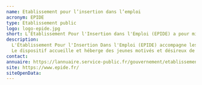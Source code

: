 ```yaml
---
name: Etablissement pour l’insertion dans l’emploi
acronym: EPIDE
type: Etablissement public
logo: logo-epide.jpg
short: L’Établissement Pour l'Insertion dans l'Emploi (EPIDE) a pour mission d’accompagner des jeunes femmes et hommes dans la réussite de leur projet social et professionnel, grâce à un parcours adapté et individualisé.
description:
  L'Établissement Pour l'Insertion Dans l'Emploi (EPIDE) accompagne les jeunes vers l'emploi ou la formation qualifiante. Pour réaliser cette mission, l’EPIDE crée et gère des centres, et organise au profit de ces jeunes volontaires des parcours d’insertion.
  Le dispositif accueille et héberge des jeunes motivés et désireux de rompre avec la fatalité de l’échec, les aide à retrouver leur place dans la société en favorisant leur entrée dans la vie active et en leur permettant notamment d’acquérir les comportements sociaux de base nécessaires pour vivre au sein d’une communauté de travail.
contact:
annuaire: https://lannuaire.service-public.fr/gouvernement/etablissement-public_194813
site: https://www.epide.fr/
siteOpenData:
---
```

